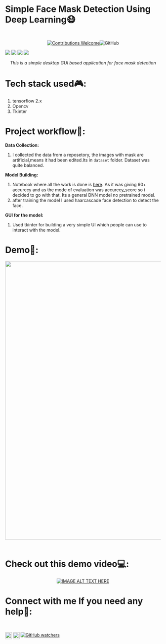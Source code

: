 <p align="center">
<h1>Simple Face Mask Detection Using Deep Learning😷</h1>
<br/>
<p align="center">
<a href=""><img alt="Contributions Welcome" src="https://img.shields.io/badge/contributions-welcome-brightgreen?style=for-the-badge&labelColor=black&logo=github"></a><img alt="GitHub" src="https://img.shields.io/github/license/soumya997/Face-Mask-Detection-Using-Deep-Learning?style=for-the-badge"><br/>

</p>
<p align="center">

 <img src="https://forthebadge.com/images/badges/built-with-love.svg"> <img src="https://forthebadge.com/images/badges/made-with-python.svg"> <img src="https://forthebadge.com/images/badges/open-source.svg"> <img src="https://forthebadge.com/images/badges/made-with-reason.svg">

</p>
<p align="center">
<i>This is a simple desktop GUI based application for face mask detection </i>
</p>

</p>

# Tech stack used🎮:
1. tensorflow 2.x
2. Opencv
3. Tkinter

# Project workflow📌:
**Data Collection:**
1. I collected the data from a reposetory, the images with mask are artificial,means it had been edited.Its in `dataset` folder. Dataset was quite balanced.

**Model Building:**
1. Notebook where all the work is done is [here](https://github.com/soumya997/Face-Mask-Detection-Using-Deep-Learning/blob/master/Simple%20Fcae%20Mask%20Detection%20GUI%20Using%20Tensorflow%202.x%20%26%20Tkinter%F0%9F%98%B7.ipynb). As it was giving 90+ accurecy and as the mode of evaluation was accurecy_score so i decided to go with that. Its a general DNN model no pretrained model. 
2. after training the model I used haarcascade face detection to detect the face.

**GUI for the model:**
1. Used tkinter for building a very simple UI which people can use to interact with the model.

# Demo📱:
<pre>
<img src="https://i.ibb.co/DR8CL94/download-1.png" width= "900">  <img src="https://i.ibb.co/YWFyMg5/download.png" width="900">

</pre>



# Check out this demo video💻:
<div align="center">


[![IMAGE ALT TEXT HERE](https://img.youtube.com/vi/Vr-utGTPDZw/0.jpg)](https://www.youtube.com/watch?v=Vr-utGTPDZw)


</div>

# Connect with me If you need any help🤝:

<br>

<a href="https://twitter.com/Soumya997Sarkar" target="blank"><img align="left" src="https://cdn.jsdelivr.net/npm/simple-icons@3.0.1/icons/twitter.svg" alt="xtenzq" width="22px" /></a>
<a href="https://www.linkedin.com/in/soumyadip-sarkar-173901183/" target="blank"><img align="left" src="https://cdn.jsdelivr.net/npm/simple-icons@3.0.1/icons/linkedin.svg" alt="xtenzq" width="22px" />  <img alt="GitHub watchers" src="https://img.shields.io/github/watchers/soumya997/Face-Mask-Detection-Using-Deep-Learning?color=yellow&style=for-the-badge">









